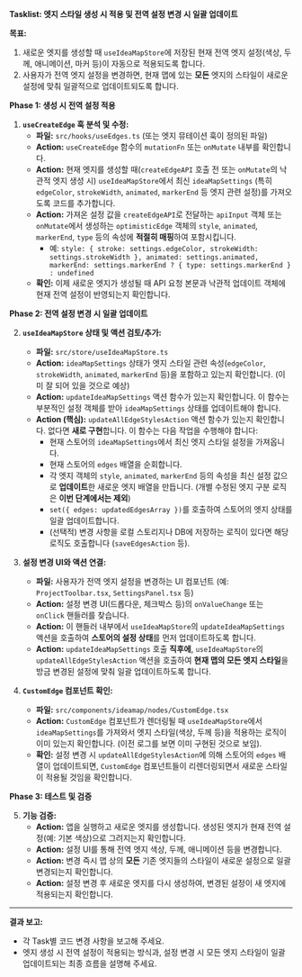 **Tasklist: 엣지 스타일 생성 시 적용 및 전역 설정 변경 시 일괄 업데이트**

**목표:**

1.  새로운 엣지를 생성할 때 `useIdeaMapStore`에 저장된 현재 전역 엣지 설정(색상, 두께, 애니메이션, 마커 등)이 자동으로 적용되도록 합니다.
2.  사용자가 전역 엣지 설정을 변경하면, 현재 맵에 있는 **모든** 엣지의 스타일이 새로운 설정에 맞춰 일괄적으로 업데이트되도록 합니다.

**Phase 1: 생성 시 전역 설정 적용**

1.  **`useCreateEdge` 훅 분석 및 수정:**
    *   **파일:** `src/hooks/useEdges.ts` (또는 엣지 뮤테이션 훅이 정의된 파일)
    *   **Action:** `useCreateEdge` 함수의 `mutationFn` 또는 `onMutate` 내부를 확인합니다.
    *   **Action:** 현재 엣지를 생성할 때(`createEdgeAPI` 호출 전 또는 `onMutate`의 낙관적 엣지 생성 시) `useIdeaMapStore`에서 최신 `ideaMapSettings` (특히 `edgeColor`, `strokeWidth`, `animated`, `markerEnd` 등 엣지 관련 설정)를 가져오도록 코드를 추가합니다.
    *   **Action:** 가져온 설정 값을 `createEdgeAPI`로 전달하는 `apiInput` 객체 또는 `onMutate`에서 생성하는 `optimisticEdge` 객체의 `style`, `animated`, `markerEnd`, `type` 등의 속성에 **적절히 매핑**하여 포함시킵니다.
        *   예: `style: { stroke: settings.edgeColor, strokeWidth: settings.strokeWidth }, animated: settings.animated, markerEnd: settings.markerEnd ? { type: settings.markerEnd } : undefined`
    *   **확인:** 이제 새로운 엣지가 생성될 때 API 요청 본문과 낙관적 업데이트 객체에 현재 전역 설정이 반영되는지 확인합니다.

**Phase 2: 전역 설정 변경 시 일괄 업데이트**

2.  **`useIdeaMapStore` 상태 및 액션 검토/추가:**
    *   **파일:** `src/store/useIdeaMapStore.ts`
    *   **Action:** `ideaMapSettings` 상태가 엣지 스타일 관련 속성(`edgeColor`, `strokeWidth`, `animated`, `markerEnd` 등)을 포함하고 있는지 확인합니다. (이미 잘 되어 있을 것으로 예상)
    *   **Action:** `updateIdeaMapSettings` 액션 함수가 있는지 확인합니다. 이 함수는 부분적인 설정 객체를 받아 `ideaMapSettings` 상태를 업데이트해야 합니다.
    *   **Action (핵심):** `updateAllEdgeStylesAction` 액션 함수가 있는지 확인합니다. 없다면 **새로 구현**합니다. 이 함수는 다음 작업을 수행해야 합니다:
        *   현재 스토어의 `ideaMapSettings`에서 최신 엣지 스타일 설정을 가져옵니다.
        *   현재 스토어의 `edges` 배열을 순회합니다.
        *   각 엣지 객체의 `style`, `animated`, `markerEnd` 등의 속성을 최신 설정 값으로 **업데이트**한 새로운 엣지 배열을 만듭니다. (개별 수정된 엣지 구분 로직은 **이번 단계에서는 제외**)
        *   `set({ edges: updatedEdgesArray })`를 호출하여 스토어의 엣지 상태를 일괄 업데이트합니다.
        *   (선택적) 변경 사항을 로컬 스토리지나 DB에 저장하는 로직이 있다면 해당 로직도 호출합니다 (`saveEdgesAction` 등).

3.  **설정 변경 UI와 액션 연결:**
    *   **파일:** 사용자가 전역 엣지 설정을 변경하는 UI 컴포넌트 (예: `ProjectToolbar.tsx`, `SettingsPanel.tsx` 등)
    *   **Action:** 설정 변경 UI(드롭다운, 체크박스 등)의 `onValueChange` 또는 `onClick` 핸들러를 찾습니다.
    *   **Action:** 이 핸들러 내부에서 `useIdeaMapStore`의 `updateIdeaMapSettings` 액션을 호출하여 **스토어의 설정 상태**를 먼저 업데이트하도록 합니다.
    *   **Action:** `updateIdeaMapSettings` 호출 **직후에**, `useIdeaMapStore`의 `updateAllEdgeStylesAction` 액션을 호출하여 **현재 맵의 모든 엣지 스타일**을 방금 변경된 설정에 맞춰 일괄 업데이트하도록 합니다.

4.  **`CustomEdge` 컴포넌트 확인:**
    *   **파일:** `src/components/ideamap/nodes/CustomEdge.tsx`
    *   **Action:** `CustomEdge` 컴포넌트가 렌더링될 때 `useIdeaMapStore`에서 `ideaMapSettings`를 가져와서 엣지 스타일(색상, 두께 등)을 적용하는 로직이 이미 있는지 확인합니다. (이전 로그를 보면 이미 구현된 것으로 보임).
    *   **확인:** 설정 변경 시 `updateAllEdgeStylesAction`에 의해 스토어의 `edges` 배열이 업데이트되면, `CustomEdge` 컴포넌트들이 리렌더링되면서 새로운 스타일이 적용될 것임을 확인합니다.

**Phase 3: 테스트 및 검증**

5.  **기능 검증:**
    *   **Action:** 앱을 실행하고 새로운 엣지를 생성합니다. 생성된 엣지가 현재 전역 설정(예: 기본 색상)으로 그려지는지 확인합니다.
    *   **Action:** 설정 UI를 통해 전역 엣지 색상, 두께, 애니메이션 등을 변경합니다.
    *   **Action:** 변경 즉시 맵 상의 **모든** 기존 엣지들의 스타일이 새로운 설정으로 일괄 변경되는지 확인합니다.
    *   **Action:** 설정 변경 후 새로운 엣지를 다시 생성하여, 변경된 설정이 새 엣지에 적용되는지 확인합니다.

---

**결과 보고:**

*   각 Task별 코드 변경 사항을 보고해 주세요.
*   엣지 생성 시 전역 설정이 적용되는 방식과, 설정 변경 시 모든 엣지 스타일이 일괄 업데이트되는 최종 흐름을 설명해 주세요.